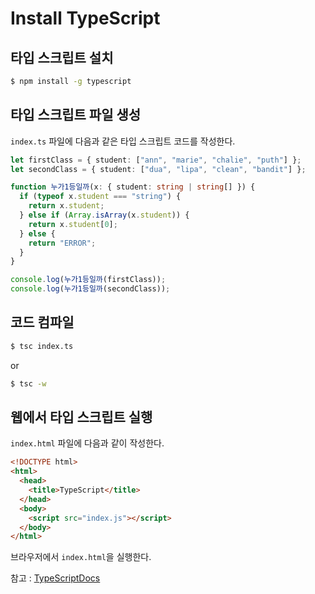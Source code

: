 # Install TypeScript

## 타입 스크립트 설치

```bash
$ npm install -g typescript
```

## 타입 스크립트 파일 생성

`index.ts` 파일에 다음과 같은 타입 스크립트 코드를 작성한다.

```ts
let firstClass = { student: ["ann", "marie", "chalie", "puth"] };
let secondClass = { student: ["dua", "lipa", "clean", "bandit"] };

function 누가1등일까(x: { student: string | string[] }) {
  if (typeof x.student === "string") {
    return x.student;
  } else if (Array.isArray(x.student)) {
    return x.student[0];
  } else {
    return "ERROR";
  }
}

console.log(누가1등일까(firstClass));
console.log(누가1등일까(secondClass));
```

## 코드 컴파일

```bash
$ tsc index.ts
```

or

```bash
$ tsc -w
```

## 웹에서 타입 스크립트 실행

`index.html` 파일에 다음과 같이 작성한다.

```html
<!DOCTYPE html>
<html>
  <head>
    <title>TypeScript</title>
  </head>
  <body>
    <script src="index.js"></script>
  </body>
</html>
```

브라우저에서 `index.html`을 실행한다.

참고 : [TypeScriptDocs](https://www.typescriptlang.org/docs/handbook/typescript-tooling-in-5-minutes.html)
